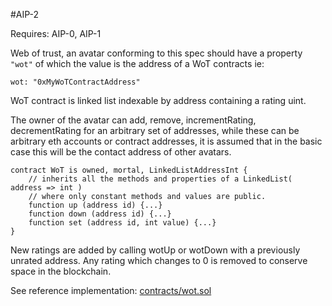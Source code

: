 #AIP-2

Requires: AIP-0, AIP-1

Web of trust, an avatar conforming to this spec should have a property `"wot"` of which the value is the address of a WoT contracts ie:

    wot: "0xMyWoTContractAddress"

WoT contract is linked list indexable by address containing a rating uint.

The owner of the avatar can add, remove, incrementRating, decrementRating for an arbitrary set of addresses, while these can be arbitrary eth accounts or contract addresses, it is assumed that in the basic case this will be the contact address of other avatars.

    contract WoT is owned, mortal, LinkedListAddressInt {
        // inherits all the methods and properties of a LinkedList( address => int )
        // where only constant methods and values are public.
        function up (address id) {...}
        function down (address id) {...}
        function set (address id, int value) {...}
    }
    

New ratings are added by calling wotUp or wotDown with a previously unrated address. Any rating which changes to 0 is removed to conserve space in the blockchain.

See reference implementation: [contracts/wot.sol](/contracts/wot.sol)
